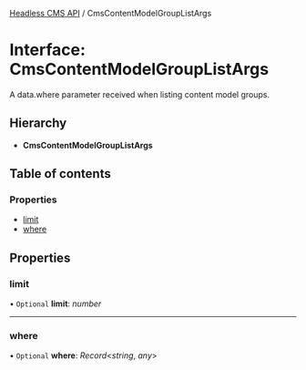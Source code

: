 [Headless CMS API](../index) / CmsContentModelGroupListArgs

# Interface: CmsContentModelGroupListArgs

A data.where parameter received when listing content model groups.

## Hierarchy

* **CmsContentModelGroupListArgs**

## Table of contents

### Properties

- [limit](cmscontentmodelgrouplistargs.md#limit)
- [where](cmscontentmodelgrouplistargs.md#where)

## Properties

### limit

• `Optional` **limit**: *number*

___

### where

• `Optional` **where**: *Record*<*string*, *any*\>
